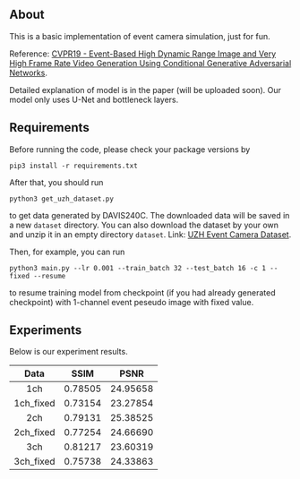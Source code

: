 ## About

This is a basic implementation of event camera simulation, just for fun. 

Reference: [CVPR19 - Event-Based High Dynamic Range Image and Very High Frame Rate Video Generation Using Conditional Generative Adversarial Networks](https://arxiv.org/pdf/1811.08230.pdf). 

Detailed explanation of model is in the paper (will be uploaded soon). Our model only uses U-Net and bottleneck layers.

## Requirements

Before running the code, please check your package versions by

```shell
pip3 install -r requirements.txt
```

After that, you should run

```shell
python3 get_uzh_dataset.py
```

 to get data generated by DAVIS240C. The downloaded data will be saved in a new  `dataset` directory. You can also download the dataset by your own and unzip it in an empty directory `dataset`. Link: [UZH Event Camera Dataset](http://rpg.ifi.uzh.ch/davis_data.html). 

Then, for example, you can run

```shell
python3 main.py --lr 0.001 --train_batch 32 --test_batch 16 -c 1 --fixed --resume
```

to resume training model from checkpoint (if you had already generated checkpoint) with 1-channel event peseudo image with fixed value.

## Experiments

Below is our experiment results.

|    Data   |   SSIM  |   PSNR   |
| :-------: | :-----: | :------: |
|    1ch    | 0.78505 | 24.95658 |
| 1ch_fixed | 0.73154 | 23.27854 |
|    2ch    | 0.79131 | 25.38525 |
| 2ch_fixed | 0.77254 | 24.66690 |
|    3ch    | 0.81217 | 23.60319 |
| 3ch_fixed | 0.75738 | 24.33863 |
